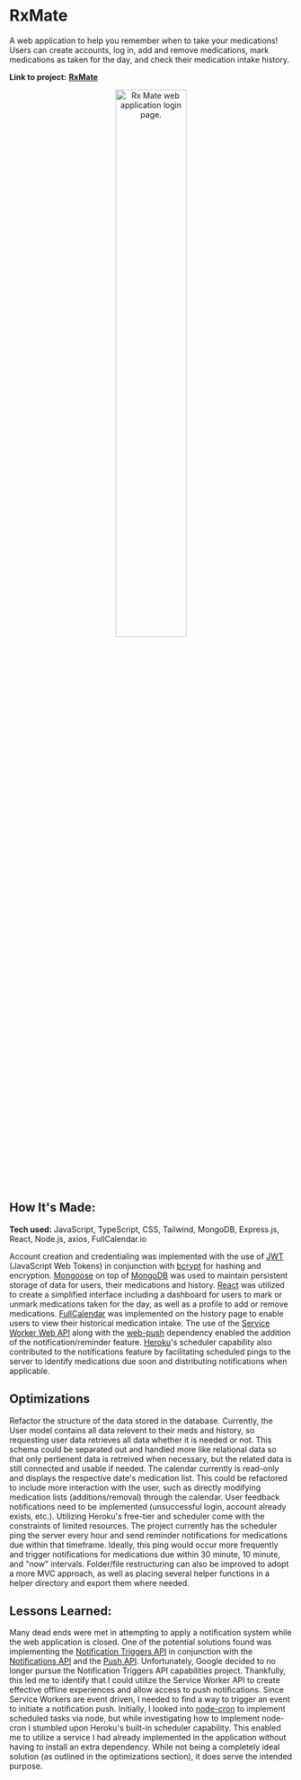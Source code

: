 # RxMate
A web application to help you remember when to take your medications! Users can create accounts, log in, add and remove medications, mark medications as taken for the day, and check their medication intake history.

**Link to project:** **[RxMate](https://rxmate.cyclic.app/)**

<p align="center">
  <a target="_blank" href="https://rxmate.cyclic.app/">
    <img src="https://i.ibb.co/PYhr36Q/rx-Mate-Thumbnail.jpg" width="50%" alt="Rx Mate web application login page."/>
  </a>
</p>

<!-- ![RxMate web application login page.](https://i.ibb.co/PYhr36Q/rx-Mate-Thumbnail.jpg) -->

## How It's Made:

**Tech used:** JavaScript, TypeScript, CSS, Tailwind, MongoDB, Express.js, React, Node.js, axios, FullCalendar.io

Account creation and credentialing was implemented with the use of [JWT](https://jwt.io/) (JavaScript Web Tokens) in conjunction with [bcrypt](https://www.npmjs.com/package/bcrypt) for hashing and encryption. [Mongoose](https://mongoosejs.com/) on top of [MongoDB](https://www.mongodb.com/) was used to maintain persistent storage of data for users, their medications and history. [React](https://reactjs.org/) was utilized to create a simplified interface including a dashboard for users to mark or unmark medications taken for the day, as well as a profile to add or remove medications. [FullCalendar](https://fullcalendar.io/) was implemented on the history page to enable users to view their historical medication intake. The use of the [Service Worker Web API](https://developer.mozilla.org/en-US/docs/Web/API/Service_Worker_API) along with the [web-push](https://www.npmjs.com/package/web-push) dependency enabled the addition of the notification/reminder feature. [Heroku](https://www.heroku.com/)'s scheduler capability also contributed to the notifications feature by facilitating scheduled pings to the server to identify medications due soon and distributing notifications when applicable.

## Optimizations

Refactor the structure of the data stored in the database. Currently, the User model contains all data relevent to their meds and history, so requesting user data retrieves all data whether it is needed or not. This schema could be separated out and handled more like relational data so that only pertienent data is retreived when necessary, but the related data is still connected and usable if needed. The calendar currently is read-only and displays the respective date's medication list. This could be refactored to include more interaction with the user, such as directly modifying medication lists (additions/removal) through the calendar. User feedback notifications need to be implemented (unsuccessful login, account already exists, etc.). Utilizing Heroku's free-tier and scheduler come with the constraints of limited resources. The project currently has the scheduler ping the server every hour and send reminder notifications for medications due within that timeframe. Ideally, this ping would occur more frequently and trigger notifications for medications due within 30 minute, 10 minute, and "now" intervals. Folder/file restructuring can also be improved to adopt a more MVC approach, as well as placing several helper functions in a helper directory and export them where needed.

## Lessons Learned:

Many dead ends were met in attempting to apply a notification system while the web application is closed. One of the potential solutions found was implementing the [Notification Triggers API](https://web.dev/notification-triggers/) in conjunction with the [Notifications API](https://developer.mozilla.org/en-US/docs/Web/API/Notifications_API/Using_the_Notifications_API) and the [Push API](https://developer.mozilla.org/en-US/docs/Web/API/Push_API). Unfortunately, Google decided to no longer pursue the Notification Triggers API capabilities project. Thankfully, this led me to identify that I could utilize the Service Worker API to create effective offline experiences and allow access to push notifications. Since Service Workers are event driven, I needed to find a way to trigger an event to initiate a notification push. Initially, I looked into [node-cron](https://www.npmjs.com/package/node-cron) to implement scheduled tasks via node, but while investigating how to implement node-cron I stumbled upon Heroku's built-in scheduler capability. This enabled me to utilize a service I had already implemented in the application without having to install an extra dependency. While not being a completely ideal solution (as outlined in the optimizations section), it does serve the intended purpose.

